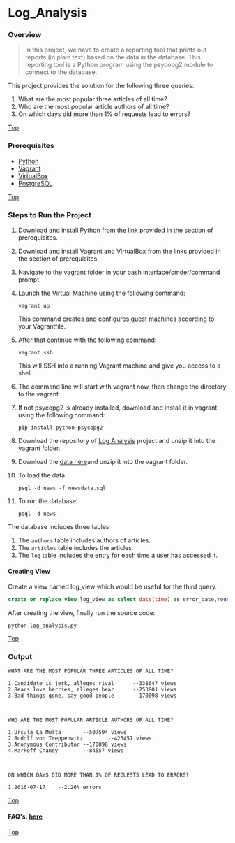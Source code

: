 # Log_Analysis

### Overview
>In this project, we have to create a reporting tool that prints out reports (in plain text) based on the data in the database. This reporting tool is a Python program using the psycopg2 module to connect to the database.

This project provides the solution for the following three queries:
1. What are the most popular three articles of all time?
2. Who are the most popular article authors of all time?
3. On which days did more than 1% of requests lead to errors?

[Top](#top)

### Prerequisites
* [Python](https://www.python.org/downloads/)
* [Vagrant](https://www.vagrantup.com/downloads.html)
* [VirtualBox](https://www.virtualbox.org/wiki/Downloads)
* [PostgreSQL](https://www.postgresql.org/docs/9.5/index.html)

[Top](#top)

### Steps to Run the Project 
1. Download and install Python from the link provided in the section of prerequisites.
2. Download and install Vagrant and VirtualBox from the links provided in the section of prerequisites.
3. Navigate to the vagrant folder in your bash interface/cmder/command prompt.
4. Launch the Virtual Machine using the following command:
	
	```
	vagrant up
	```
   This command creates and configures guest machines according to your Vagrantfile.
5. After that continue with the following command:
	
	```
	vagrant ssh
	```
   This will SSH into a running Vagrant machine and give you access to a shell.
6. The command line will start with vagrant now, then change the directory to the vagrant.
7. If not psycopg2 is already installed, download and install it in vagrant using the following command:
	
	```
	pip install python-psycopg2
	```
8. Download the repository of [Log Analysis]() project and unzip it into the vagrant folder.
9. Download the [data here](https://d17h27t6h515a5.cloudfront.net/topher/2016/August/57b5f748_newsdata/newsdata.zip)and unzip it into the vagrant folder.
10. To load the data:
	
	```
	psql -d news -f newsdata.sql
	```
11. To run the database:
	
	```
	psql -d news
	```

The database includes three tables
1. The `authors` table includes authors of articles.
2. The `articles` table includes the articles.
3. The `log` table includes the entry for each time a user has accessed it.

#### Creating View
Create a view named log_view which would be useful for the third query.

```sql
create or replace view log_view as select date(time) as error_date,round(100.0*sum(case log.status when '404 NOT FOUND' then 1 else 0 end)/count(log.status), 2) as error from log group by error_date
 ```

 After creating the view, finally run the source code:
 
 ```
 python log_analysis.py
 ```

[Top](#top)

### Output

```
WHAT ARE THE MOST POPULAR THREE ARTICLES OF ALL TIME?             

1.Candidate is jerk, alleges rival      --338647 views            
2.Bears love berries, alleges bear      --253801 views            
3.Bad things gone, say good people      --170098 views            

                                                                  
                                                                  
WHO ARE THE MOST POPULAR ARTICLE AUTHORS OF ALL TIME?             

1.Ursula La Multa       --507594 views                            
2.Rudolf von Treppenwitz        --423457 views                    
3.Anonymous Contributor --170098 views                            
4.Markoff Chaney        --84557 views                             
                                                                  
                                                                  

ON WHICH DAYS DID MORE THAN 1% OF REQUESTS LEAD TO ERRORS?        

1.2016-07-17    --2.26% errors

```

[Top](#top)

#### FAQ's: [here](https://udacity.zendesk.com/hc/en-us)

[Top](#top)
